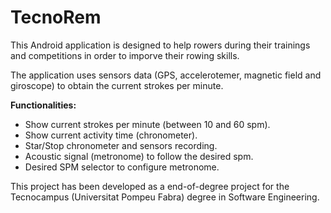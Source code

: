 # TecnoRem



This Android application is designed to help rowers during their trainings and competitions in order to imporve their rowing skills.

The application uses sensors data (GPS, accelerotemer, magnetic field and giroscope) to obtain the current strokes per minute.

**Functionalities:**
  * Show current strokes per minute (between 10 and 60 spm).
  * Show current activity time (chronometer).
  * Star/Stop chronometer and sensors recording.
  * Acoustic signal (metronome) to follow the desired spm.
  * Desired SPM selector to configure metronome.


This project has been developed as a end-of-degree project for the Tecnocampus (Universitat Pompeu Fabra) degree in Software Engineering.
